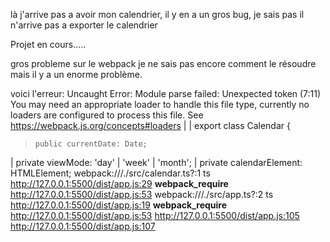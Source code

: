 là j'arrive pas a avoir mon calendrier, il y en a un gros bug, je sais pas il n'arrive pas a exporter le calendrier


Projet en cours.....


gros probleme sur le webpack je ne sais pas encore comment le résoudre mais il y a un enorme problème.

voici l'erreur:
Uncaught Error: Module parse failed: Unexpected token (7:11)
You may need an appropriate loader to handle this file type, currently no loaders are configured to process this file. See https://webpack.js.org/concepts#loaders
| 
| export class Calendar {
>     public currentDate: Date;
|     private viewMode: 'day' | 'week' | 'month';
|     private calendarElement: HTMLElement;
    <anonymous> webpack:///./src/calendar.ts?:1
    ts http://127.0.0.1:5500/dist/app.js:29
    __webpack_require__ http://127.0.0.1:5500/dist/app.js:53
    <anonymous> webpack:///./src/app.ts?:2
    ts http://127.0.0.1:5500/dist/app.js:19
    __webpack_require__ http://127.0.0.1:5500/dist/app.js:53
    <anonymous> http://127.0.0.1:5500/dist/app.js:105
    <anonymous> http://127.0.0.1:5500/dist/app.js:107